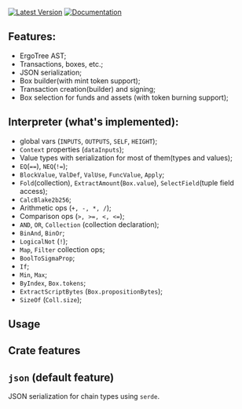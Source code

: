 [![Latest Version](https://img.shields.io/crates/v/ergo-lib.svg)](https://crates.io/crates/ergo-lib)
[![Documentation](https://docs.rs/ergo-lib/badge.svg)](https://docs.rs/crate/ergo-lib)

## Features:
- ErgoTree AST;
- Transactions, boxes, etc.;
- JSON serialization;
- Box builder(with mint token support);
- Transaction creation(builder) and signing;
- Box selection for funds and assets (with token burning support);


## Interpreter (what's implemented):
- global vars (`INPUTS`, `OUTPUTS`, `SELF`, `HEIGHT`);
- `Context` properties (`dataInputs`);
- Value types with serialization for most of them(types and values);
- `EQ`(`==`), `NEQ`(`!=`);
- `BlockValue`, `ValDef`, `ValUse`, `FuncValue`, `Apply`;
- `Fold`(collection), `ExtractAmount`(`Box.value`), `SelectField`(tuple field access); 
- `CalcBlake2b256`;
- Arithmetic ops (`+, -, *, /`);
- Comparison ops (`>, >=, <, <=`);
- `AND`, `OR`, `Collection` (collection declaration); 
- `BinAnd`, `BinOr`;
- `LogicalNot` (`!`);
- `Map`, `Filter` collection ops;
- `BoolToSigmaProp`;
- `If`;
- `Min`, `Max`;
- `ByIndex`, `Box.tokens`;
- `ExtractScriptBytes` (`Box.propositionBytes`);
- `SizeOf` (`Coll.size`);

## Usage 
## Crate features
## `json` (default feature)
JSON serialization for chain types using `serde`.






